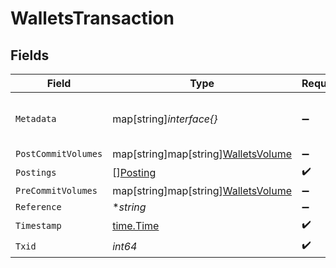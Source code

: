 # WalletsTransaction


## Fields

| Field                                                                       | Type                                                                        | Required                                                                    | Description                                                                 | Example                                                                     |
| --------------------------------------------------------------------------- | --------------------------------------------------------------------------- | --------------------------------------------------------------------------- | --------------------------------------------------------------------------- | --------------------------------------------------------------------------- |
| `Metadata`                                                                  | map[string]*interface{}*                                                    | :heavy_minus_sign:                                                          | Metadata associated with the wallet.                                        |                                                                             |
| `PostCommitVolumes`                                                         | map[string]map[string][WalletsVolume](../../models/shared/walletsvolume.md) | :heavy_minus_sign:                                                          | N/A                                                                         |                                                                             |
| `Postings`                                                                  | [][Posting](../../models/shared/posting.md)                                 | :heavy_check_mark:                                                          | N/A                                                                         |                                                                             |
| `PreCommitVolumes`                                                          | map[string]map[string][WalletsVolume](../../models/shared/walletsvolume.md) | :heavy_minus_sign:                                                          | N/A                                                                         |                                                                             |
| `Reference`                                                                 | **string*                                                                   | :heavy_minus_sign:                                                          | N/A                                                                         | ref:001                                                                     |
| `Timestamp`                                                                 | [time.Time](https://pkg.go.dev/time#Time)                                   | :heavy_check_mark:                                                          | N/A                                                                         |                                                                             |
| `Txid`                                                                      | *int64*                                                                     | :heavy_check_mark:                                                          | N/A                                                                         |                                                                             |